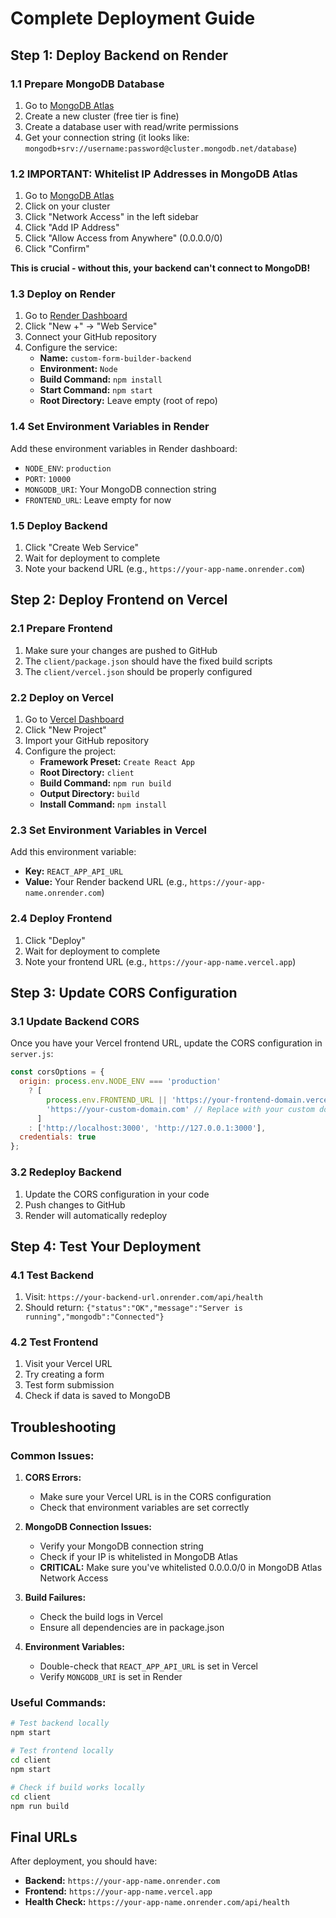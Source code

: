 # Complete Deployment Guide

## Step 1: Deploy Backend on Render

### 1.1 Prepare MongoDB Database
1. Go to [MongoDB Atlas](https://cloud.mongodb.com/)
2. Create a new cluster (free tier is fine)
3. Create a database user with read/write permissions
4. Get your connection string (it looks like: `mongodb+srv://username:password@cluster.mongodb.net/database`)

### 1.2 IMPORTANT: Whitelist IP Addresses in MongoDB Atlas
1. Go to [MongoDB Atlas](https://cloud.mongodb.com/)
2. Click on your cluster
3. Click "Network Access" in the left sidebar
4. Click "Add IP Address"
5. Click "Allow Access from Anywhere" (0.0.0.0/0)
6. Click "Confirm"

**This is crucial - without this, your backend can't connect to MongoDB!**

### 1.3 Deploy on Render
1. Go to [Render Dashboard](https://dashboard.render.com/)
2. Click "New +" → "Web Service"
3. Connect your GitHub repository
4. Configure the service:
   - **Name:** `custom-form-builder-backend`
   - **Environment:** `Node`
   - **Build Command:** `npm install`
   - **Start Command:** `npm start`
   - **Root Directory:** Leave empty (root of repo)

### 1.4 Set Environment Variables in Render
Add these environment variables in Render dashboard:
- `NODE_ENV`: `production`
- `PORT`: `10000`
- `MONGODB_URI`: Your MongoDB connection string
- `FRONTEND_URL`: Leave empty for now

### 1.5 Deploy Backend
1. Click "Create Web Service"
2. Wait for deployment to complete
3. Note your backend URL (e.g., `https://your-app-name.onrender.com`)

## Step 2: Deploy Frontend on Vercel

### 2.1 Prepare Frontend
1. Make sure your changes are pushed to GitHub
2. The `client/package.json` should have the fixed build scripts
3. The `client/vercel.json` should be properly configured

### 2.2 Deploy on Vercel
1. Go to [Vercel Dashboard](https://vercel.com/dashboard)
2. Click "New Project"
3. Import your GitHub repository
4. Configure the project:
   - **Framework Preset:** `Create React App`
   - **Root Directory:** `client`
   - **Build Command:** `npm run build`
   - **Output Directory:** `build`
   - **Install Command:** `npm install`

### 2.3 Set Environment Variables in Vercel
Add this environment variable:
- **Key:** `REACT_APP_API_URL`
- **Value:** Your Render backend URL (e.g., `https://your-app-name.onrender.com`)

### 2.4 Deploy Frontend
1. Click "Deploy"
2. Wait for deployment to complete
3. Note your frontend URL (e.g., `https://your-app-name.vercel.app`)

## Step 3: Update CORS Configuration

### 3.1 Update Backend CORS
Once you have your Vercel frontend URL, update the CORS configuration in `server.js`:

```javascript
const corsOptions = {
  origin: process.env.NODE_ENV === 'production' 
    ? [
        process.env.FRONTEND_URL || 'https://your-frontend-domain.vercel.app', // Will be set via environment variable
        'https://your-custom-domain.com' // Replace with your custom domain if any
      ]
    : ['http://localhost:3000', 'http://127.0.0.1:3000'],
  credentials: true
};
```

### 3.2 Redeploy Backend
1. Update the CORS configuration in your code
2. Push changes to GitHub
3. Render will automatically redeploy

## Step 4: Test Your Deployment

### 4.1 Test Backend
1. Visit: `https://your-backend-url.onrender.com/api/health`
2. Should return: `{"status":"OK","message":"Server is running","mongodb":"Connected"}`

### 4.2 Test Frontend
1. Visit your Vercel URL
2. Try creating a form
3. Test form submission
4. Check if data is saved to MongoDB

## Troubleshooting

### Common Issues:

1. **CORS Errors:**
   - Make sure your Vercel URL is in the CORS configuration
   - Check that environment variables are set correctly

2. **MongoDB Connection Issues:**
   - Verify your MongoDB connection string
   - Check if your IP is whitelisted in MongoDB Atlas
   - **CRITICAL:** Make sure you've whitelisted 0.0.0.0/0 in MongoDB Atlas Network Access

3. **Build Failures:**
   - Check the build logs in Vercel
   - Ensure all dependencies are in package.json

4. **Environment Variables:**
   - Double-check that `REACT_APP_API_URL` is set in Vercel
   - Verify `MONGODB_URI` is set in Render

### Useful Commands:

```bash
# Test backend locally
npm start

# Test frontend locally
cd client
npm start

# Check if build works locally
cd client
npm run build
```

## Final URLs

After deployment, you should have:
- **Backend:** `https://your-app-name.onrender.com`
- **Frontend:** `https://your-app-name.vercel.app`
- **Health Check:** `https://your-app-name.onrender.com/api/health`
